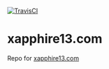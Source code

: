 [![TravisCI](https://api.travis-ci.org/Xapphire13/xapphire13.com.svg?branch=master)](https://travis-ci.org/Xapphire13/xapphire13.com)
# xapphire13.com
Repo for [xapphire13.com](http://xapphire13.com)
